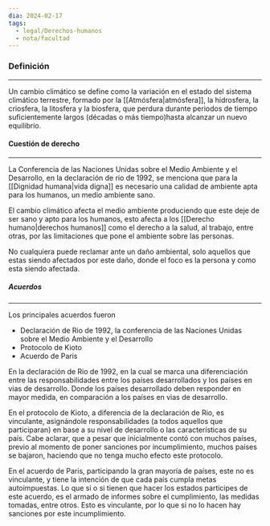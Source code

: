```yaml
---
dia: 2024-02-17
tags:
  - legal/Derechos-humanos
  - nota/facultad
---
```

### Definición
---
Un cambio climático se define​​ como la variación en el estado del sistema climático terrestre, formado por la [[Atmósfera|atmósfera]], la hidrosfera, la criosfera, la litosfera y la biosfera, que perdura durante periodos de tiempo suficientemente largos (décadas o más tiempo)​ hasta alcanzar un nuevo equilibrio.

#### Cuestión de derecho
---
La Conferencia de las Naciones Unidas sobre el Medio Ambiente y el Desarrollo, en la declaración de rio de 1992, se menciona que para la [[Dignidad humana|vida digna]] es necesario una calidad de ambiente apta para los humanos, un medio ambiente sano.

El cambio climático afecta el medio ambiente produciendo que este deje de ser sano y apto para los humanos, esto afecta a los [[Derecho humano|derechos humanos]] como el derecho a la salud, al trabajo, entre otras, por las limitaciones que pone el ambiente sobre las personas.

No cualquiera puede reclamar ante un daño ambiental, solo aquellos que estas siendo afectados por este daño, donde el foco es la persona y como esta siendo afectada.

##### Acuerdos
---
Los principales acuerdos fueron
* Declaración de Rio de 1992, la conferencia de las Naciones Unidas sobre el Medio Ambiente y el Desarrollo
* Protocolo de Kioto
* Acuerdo de Paris

En la declaración de Rio de 1992, en la cual se marca una diferenciación entre las responsabilidades entre los países desarrollados y los países en vias de desarrollo. Donde los países desarrollado deben responder en mayor medida, en comparación a los países en vias de desarrollo. 

En el protocolo de Kioto, a diferencia de la declaración de Rio, es vinculante, asignándole responsabilidades (a todos aquellos que participaran) en base a su nivel de desarrollo o las características de su país. 
Cabe aclarar, que a pesar que inicialmente contó con muchos países, previo al momento de poner sanciones por incumplimiento, muchos países se bajaron, haciendo que no tenga mucho efecto este protocolo.

En el acuerdo de Paris, participando la gran mayoría de países, este no es vinculante, y tiene la intención de que cada país cumpla metas autoimpuestas. 
Lo que si o si tienen que hacer los estados participes de este acuerdo, es el armado de informes sobre el cumplimiento, las medidas tomadas, entre otros. Esto es vinculante, por lo que si no lo hacen hay sanciones por este incumplimiento.




